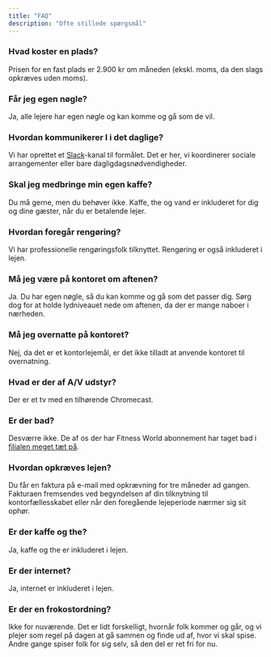 ```yaml
---
title: "FAQ"
description: "Ofte stillede spørgsmål"
---
```


<div class="content-wrapper">

### Hvad koster en plads?

Prisen for en fast plads er 2.900 kr om måneden (ekskl. moms, da den slags opkræves uden moms).

### Får jeg egen nøgle?

Ja, alle lejere har egen nøgle og kan komme og gå som de vil.

### Hvordan kommunikerer I i det daglige?

Vi har oprettet et [Slack](https://slack.com/)-kanal til formålet. Det er her, vi koordinerer sociale arrangementer eller bare dagligdagsnødvendigheder.

### Skal jeg medbringe min egen kaffe?

Du må gerne, men du behøver ikke. Kaffe, the og vand er inkluderet for dig og dine gæster, når du er betalende lejer.
		
### Hvordan foregår rengøring?

Vi har professionelle rengøringsfolk tilknyttet. Rengøring er også inkluderet i lejen.

### Må jeg være på kontoret om aftenen?

Ja. Du har egen nøgle, så du kan komme og gå som det passer dig. Sørg dog for at holde lydniveauet nede om aftenen, da der er mange naboer i nærheden.

### Må jeg overnatte på kontoret?

Nej, da det er et kontorlejemål, er det ikke tilladt at anvende kontoret til overnatning.

### Hvad er der af A/V udstyr?

Der er et tv med en tilhørende Chromecast.

### Er der bad?

Desværre ikke. De af os der har Fitness World abonnement har taget bad i [filialen meget tæt på](https://goo.gl/maps/qkN3JX8WR73Nq25x5).

### Hvordan opkræves lejen?

Du får en faktura på e-mail med opkrævning for tre måneder ad gangen. Fakturaen fremsendes ved begyndelsen af din tilknytning til kontorfællesskabet eller når den foregående lejeperiode nærmer sig sit ophør.

### Er der kaffe og the?

Ja, kaffe og the er inkluderet i lejen.

### Er der internet?

Ja, internet er inkluderet i lejen.

### Er der en frokostordning?

Ikke for nuværende. Det er lidt forskelligt, hvornår folk kommer og går, og vi plejer som regel på dagen at gå sammen og finde ud af, hvor vi skal spise. Andre gange spiser folk for sig selv, så den del er ret fri for nu.

</div>